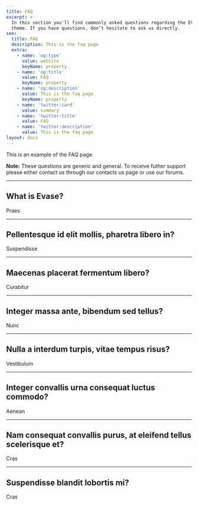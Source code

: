 ```yaml
---
title: FAQ
excerpt: >-
  In this section you'll find commonly asked questions regarding the EVASE
  theme. If you have questions, don’t hesitate to ask us directly.
seo:
  title: FAQ
  description: This is the faq page
  extra:
    - name: 'og:type'
      value: website
      keyName: property
    - name: 'og:title'
      value: FAQ
      keyName: property
    - name: 'og:description'
      value: This is the faq page
      keyName: property
    - name: 'twitter:card'
      value: summary
    - name: 'twitter:title'
      value: FAQ
    - name: 'twitter:description'
      value: This is the faq page
layout: docs
---
```


This is an example of the FAQ page.

<div class="note">
  <strong>Note:</strong> 
  These questions are generic and general. To receive futher support please either contact us through our contacts us page or use our forums.
</div>

<hr />

## What is Evase?

Praes

<hr />

## Pellentesque id elit mollis, pharetra libero in?

Suspendisse
<hr />

## Maecenas placerat fermentum libero?

Curabitur 
<hr />

## Integer massa ante, bibendum sed tellus?

Nunc 

<hr />

## Nulla a interdum turpis, vitae tempus risus?

Vestibulum 

<hr />

## Integer convallis urna consequat luctus commodo?

Aenean 
<hr />

## Nam consequat convallis purus, at eleifend tellus scelerisque et?

Cras 
<hr />

## Suspendisse blandit lobortis mi?

Cras